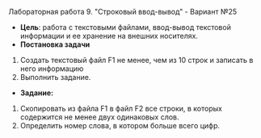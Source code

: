Лабораторная работа 9. "Строковый ввод-вывод" - Вариант №25
- **Цель**: работа с текстовыми файлами, ввод-вывод текстовой информации и ее хранение на внешних носителях.
- **Постановка задачи**
1. 	Создать текстовый файл F1 не менее, чем из 10 строк и записать в него информацию
2. 	Выполнить задание.
- **Задание:**
1) 	Скопировать из файла F1 в файл F2 все строки, в которых содержится не менее двух одинаковых слов.
2) 	Определить номер слова, в котором больше всего цифр.
